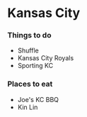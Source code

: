 # Kansas City

### Things to do
- Shuffle
- Kansas City Royals
- Sporting KC 

### Places to eat
- Joe's KC BBQ
- Kin Lin
